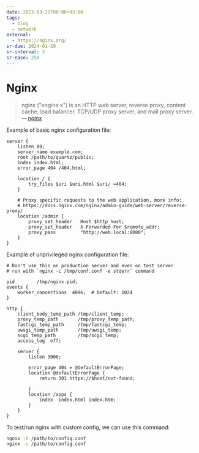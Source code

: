 ```yaml
---
date: 2023-03-21T00:00+03:00
tags:
  - blog
  - network
external:
  - https://nginx.org/
sr-due: 2024-01-29
sr-interval: 3
sr-ease: 250
---
```


# Nginx

> nginx ("engine x") is an HTTP web server, reverse proxy, content cache, load
> balancer, TCP/UDP proxy server, and mail proxy server.\
> — <cite>[nginx](https://nginx.org/)</cite>

Example of basic nginx configuration file:

```nginx
server {
    listen 80;
    server_name example.com;
    root /path/to/quartz/public;
    index index.html;
    error_page 404 /404.html;

    location / {
        try_files $uri $uri.html $uri/ =404;
    }

    # Proxy specific requests to the web application, more info:
    # https://docs.nginx.com/nginx/admin-guide/web-server/reverse-proxy/
    location /admin {
        proxy_set_header   Host $http_host;
        proxy_set_header   X-Forwarded-For $remote_addr;
        proxy_pass         "http://web.local:8080";
    }
}
```

Example of unprivileged nginx configuration file:

```nginx
# Don't use this on production server and even on test server
# run with `nginx -c /tmp/conf.conf -e stderr` command

pid        /tmp/nginx.pid;
events {
    worker_connections  4096;  # Default: 1024
}

http {
    client_body_temp_path /tmp/client_temp;
    proxy_temp_path       /tmp/proxy_temp_path;
    fastcgi_temp_path     /tmp/fastcgi_temp;
    uwsgi_temp_path       /tmp/uwsgi_temp;
    scgi_temp_path        /tmp/scgi_temp;
    access_log  off;

    server {
        listen 3000;

        error_page 404 = @defaultErrorPage;
        location @defaultErrorPage {
            return 301 https://$host/not-found;

        }
        location /apps {
            index  index.html index.htm;
        }
    }
}
```

To test/run nginx with custom config, we can use this command:
```sh
ngnix -t /path/to/config.conf
nginx -c /path/to/config.conf
```
